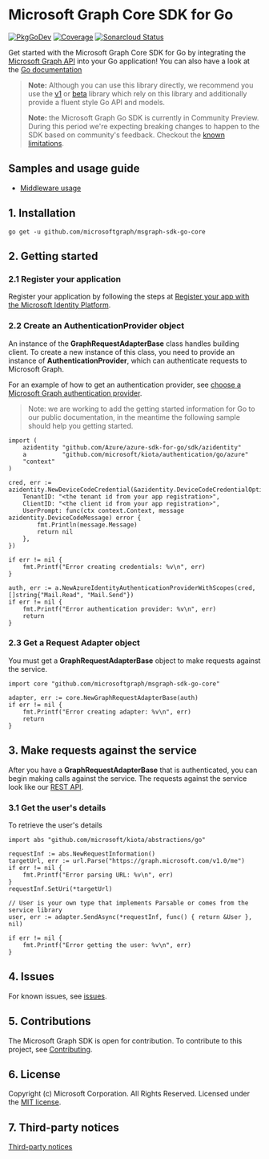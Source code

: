 # Microsoft Graph Core SDK for Go

[![PkgGoDev](https://pkg.go.dev/badge/github.com/microsoftgraph/msgraph-sdk-go-core/)](https://pkg.go.dev/github.com/microsoftgraph/msgraph-sdk-go-core/) [![Coverage](https://sonarcloud.io/api/project_badges/measure?project=microsoftgraph_msgraph-sdk-go-core&metric=coverage)](https://sonarcloud.io/dashboard?id=microsoftgraph_msgraph-sdk-go-core) [![Sonarcloud Status](https://sonarcloud.io/api/project_badges/measure?project=microsoftgraph_msgraph-sdk-go-core&metric=alert_status)](https://sonarcloud.io/dashboard?id=microsoftgraph_msgraph-sdk-go-core)

Get started with the Microsoft Graph Core SDK for Go by integrating the [Microsoft Graph API](https://docs.microsoft.com/graph/overview) into your Go application! You can also have a look at the [Go documentation](https://pkg.go.dev/github.com/microsoftgraph/msgraph-sdk-go-core/)

> **Note:** Although you can use this library directly, we recommend you use the [v1](https://github.com/microsoftgraph/msgraph-sdk-go) or [beta](https://github.com/microsoftgraph/msgraph-sdk-go) library which rely on this library and additionally provide a fluent style Go API and models.
>
> **Note:** the Microsoft Graph Go SDK is currently in Community Preview. During this period we're expecting breaking changes to happen to the SDK based on community's feedback. Checkout the [known limitations](https://github.com/microsoftgraph/msgraph-sdk-go-core/issues/1).

## Samples and usage guide

- [Middleware usage](https://github.com/microsoftgraph/msgraph-sdk-design/)

## 1. Installation

```Shell
go get -u github.com/microsoftgraph/msgraph-sdk-go-core
```

## 2. Getting started

### 2.1 Register your application

Register your application by following the steps at [Register your app with the Microsoft Identity Platform](https://docs.microsoft.com/graph/auth-register-app-v2).

### 2.2 Create an AuthenticationProvider object

An instance of the **GraphRequestAdapterBase** class handles building client. To create a new instance of this class, you need to provide an instance of **AuthenticationProvider**, which can authenticate requests to Microsoft Graph.

For an example of how to get an authentication provider, see [choose a Microsoft Graph authentication provider](https://docs.microsoft.com/graph/sdks/choose-authentication-providers?tabs=Go).

> Note: we are working to add the getting started information for Go to our public documentation, in the meantime the following sample should help you getting started.

```Golang
import (
    azidentity "github.com/Azure/azure-sdk-for-go/sdk/azidentity"
    a          "github.com/microsoft/kiota/authentication/go/azure"
    "context"
)

cred, err := azidentity.NewDeviceCodeCredential(&azidentity.DeviceCodeCredentialOptions{
    TenantID: "<the tenant id from your app registration>",
    ClientID: "<the client id from your app registration>",
    UserPrompt: func(ctx context.Context, message azidentity.DeviceCodeMessage) error {
        fmt.Println(message.Message)
        return nil
    },
})

if err != nil {
    fmt.Printf("Error creating credentials: %v\n", err)
}

auth, err := a.NewAzureIdentityAuthenticationProviderWithScopes(cred, []string{"Mail.Read", "Mail.Send"})
if err != nil {
    fmt.Printf("Error authentication provider: %v\n", err)
    return
}

```

### 2.3 Get a Request Adapter object

You must get a **GraphRequestAdapterBase** object to make requests against the service.

```Golang
import core "github.com/microsoftgraph/msgraph-sdk-go-core"

adapter, err := core.NewGraphRequestAdapterBase(auth)
if err != nil {
    fmt.Printf("Error creating adapter: %v\n", err)
    return
}
```

## 3. Make requests against the service

After you have a **GraphRequestAdapterBase** that is authenticated, you can begin making calls against the service. The requests against the service look like our [REST API](https://docs.microsoft.com/graph/api/overview?view=graph-rest-1.0).

### 3.1 Get the user's details

To retrieve the user's details

```Golang
import abs "github.com/microsoft/kiota/abstractions/go"

requestInf := abs.NewRequestInformation()
targetUrl, err := url.Parse("https://graph.microsoft.com/v1.0/me")
if err != nil {
    fmt.Printf("Error parsing URL: %v\n", err)
}
requestInf.SetUri(*targetUrl)

// User is your own type that implements Parsable or comes from the service library
user, err := adapter.SendAsync(*requestInf, func() { return &User }, nil)

if err != nil {
    fmt.Printf("Error getting the user: %v\n", err)
}
```

## 4. Issues

For known issues, see [issues](https://github.com/MicrosoftGraph/msgraph-sdk-go-core/issues).

## 5. Contributions

The Microsoft Graph SDK is open for contribution. To contribute to this project, see [Contributing](https://github.com/microsoftgraph/msgraph-sdk-go-core/blob/main/CONTRIBUTING.md).

## 6. License

Copyright (c) Microsoft Corporation. All Rights Reserved. Licensed under the [MIT license](LICENSE).

## 7. Third-party notices

[Third-party notices](THIRD%20PARTY%20NOTICES)
